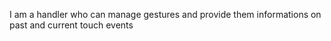 I am a handler who can manage gestures and provide them informations on past and current touch events